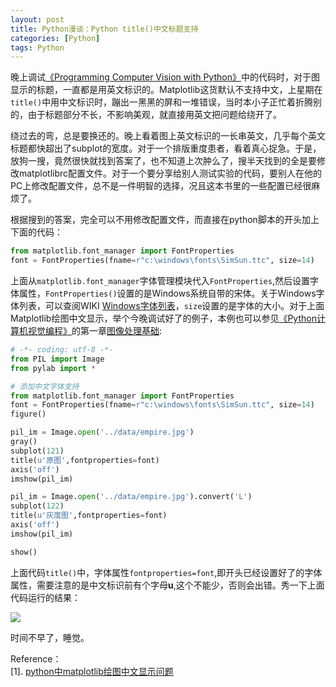 ```yaml
---
layout: post
title: Python漫谈：Python title()中文标题支持
categories: [Python]
tags: Python
---
```


晚上调试[《Programming Computer Vision with Python》](http://yuanyong.org/pcvwithpython/)中的代码时，对于图显示的标题，一直都是用英文标识的。Matplotlib这货默认不支持中文，上星期在`title()`中用中文标识时，蹦出一黑黑的屏和一堆错误，当时本小子正忙着折腾别的，由于标题部分不长，不影响美观，就直接用英文把问题给绕开了。

绕过去的弯，总是要换还的。晚上看着图上英文标识的一长串英文，几乎每个英文标题都快超出了subplot的宽度。对于一个排版重度患者，看着真心捉急。于是，放狗一搜，竟然很快就找到答案了，也不知道上次肿么了，搜半天找到的全是要修改matplotlibrc配置文件。对于一个要分享给别人测试实验的代码，要别人在他的PC上修改配置文件，总不是一件明智的选择，况且这本书里的一些配置已经很麻烦了。

根据搜到的答案，完全可以不用修改配置文件，而直接在python脚本的开头加上下面的代码：

```python
from matplotlib.font_manager import FontProperties
font = FontProperties(fname=r"c:\windows\fonts\SimSun.ttc", size=14)
```

上面从`matplotlib.font_manager`字体管理模块代入`FontProperties`,然后设置字体属性，`FontProperties()`设置的是Windows系统自带的宋体。关于Windows字体列表，可以查阅WIKI [Windows字体列表](http://zh.wikipedia.org/wiki/Microsoft_Windows%E5%AD%97%E9%AB%94%E5%88%97%E8%A1%A8)，`size`设置的是字体的大小。对于上面Matplotlib绘图中文显示，举个今晚调试好了的例子，本例也可以参见[《Python计算机视觉编程》](http://yuanyong.org/pcvwithpython/)的第一章[图像处理基础](http://yuanyong.org/pcvwithpython/chapter1.html):

```python
# -*- coding: utf-8 -*-
from PIL import Image
from pylab import *

# 添加中文字体支持
from matplotlib.font_manager import FontProperties
font = FontProperties(fname=r"c:\windows\fonts\SimSun.ttc", size=14)
figure()

pil_im = Image.open('../data/empire.jpg')
gray()
subplot(121)
title(u'原图',fontproperties=font)
axis('off')
imshow(pil_im)

pil_im = Image.open('../data/empire.jpg').convert('L')
subplot(122)
title(u'灰度图',fontproperties=font)
axis('off')
imshow(pil_im)

show()
```

上面代码`title()`中，字体属性`fontproperties=font`,即开头已经设置好了的字体属性，需要注意的是中文标识前有个字母**u**,这个不能少，否则会出错。秀一下上面代码运行的结果：

![](http://yongyuan.name/imgs/posts/ch01_P002_003_pil.png)

时间不早了，睡觉。

Reference：  
[1]. [python中matplotlib绘图中文显示问题](http://blog.chinaunix.net/uid-26611383-id-3521248.html)